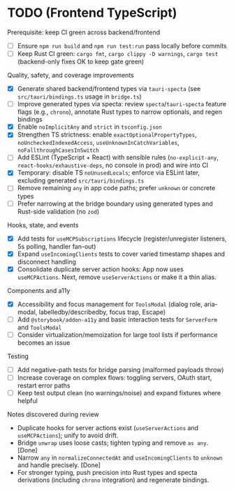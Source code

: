 # TODO (Frontend TypeScript)

Prerequisite: keep CI green across backend/frontend
- [ ] Ensure `npm run build` and `npm run test:run` pass locally before commits
- [ ] Keep Rust CI green: `cargo fmt`, `cargo clippy -D warnings`, `cargo test` (backend-only fixes OK to keep gate green)

Quality, safety, and coverage improvements
- [x] Generate shared backend/frontend types via `tauri-specta` (see `src/tauri/bindings.ts` usage in `bridge.ts`)
- [ ] Improve generated types via specta: review `specta`/`tauri-specta` feature flags (e.g., `chrono`), annotate Rust types to narrow optionals, and regen bindings
- [x] Enable `noImplicitAny` and `strict` in `tsconfig.json`
- [x] Strengthen TS strictness: enable `exactOptionalPropertyTypes`, `noUncheckedIndexedAccess`, `useUnknownInCatchVariables`, `noFallthroughCasesInSwitch`
- [ ] Add ESLint (TypeScript + React) with sensible rules (`no-explicit-any`, `react-hooks/exhaustive-deps`, no console in prod) and wire into CI
- [x] Temporary: disable TS `noUnusedLocals`; enforce via ESLint later, excluding generated `src/tauri/bindings.ts`
- [ ] Remove remaining `any` in app code paths; prefer `unknown` or concrete types
- [ ] Prefer narrowing at the bridge boundary using generated types and Rust-side validation (no `zod`)

Hooks, state, and events
- [x] Add tests for `useMCPSubscriptions` lifecycle (register/unregister listeners, 5s polling, handler fan-out)
- [x] Expand `useIncomingClients` tests to cover varied timestamp shapes and disconnect handling
- [x] Consolidate duplicate server action hooks: App now uses `useMCPActions`. Next, remove `useServerActions` or make it a thin alias.

Components and a11y
- [x] Accessibility and focus management for `ToolsModal` (dialog role, aria-modal, labelledby/describedby, focus trap, Escape)
- [ ] Add `@storybook/addon-a11y` and basic interaction tests for `ServerForm` and `ToolsModal`
- [ ] Consider virtualization/memoization for large tool lists if performance becomes an issue

Testing
- [ ] Add negative-path tests for bridge parsing (malformed payloads throw)
- [ ] Increase coverage on complex flows: toggling servers, OAuth start, restart error paths
- [ ] Keep test output clean (no warnings/noise) and expand fixtures where helpful

Notes discovered during review
- Duplicate hooks for server actions exist (`useServerActions` and `useMCPActions`); unify to avoid drift.
- Bridge `unwrap` uses loose casts; tighten typing and remove `as any`. [Done]
- Narrow `any` in `normalizeConnectedAt` and `useIncomingClients` to `unknown` and handle precisely. [Done]
- For stronger typing, push precision into Rust types and specta derivations (including `chrono` integration) and regenerate bindings.
